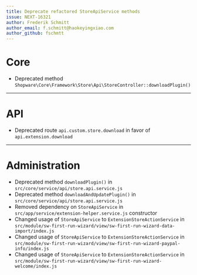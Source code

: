 ```yaml
---
title: Deprecate refactored StoreApiService methods
issue: NEXT-16321
author: Frederik Schmitt
author_email: f.schmitt@haokeyingxiao.com
author_github: fschmtt
---
```

# Core
* Deprecated method `Shopware\Core\Framework\Store\Api\StoreController::downloadPlugin()`
___
# API
* Deprecated route `api.custom.store.download` in favor of `api.extension.download`
___
# Administration
* Deprecated method `downloadPlugin()` in `src/core/service/api/store.api.service.js`
* Deprecated method `downloadAndUpdatePlugin()` in `src/core/service/api/store.api.service.js`
* Removed dependency on `StoreApiService` in `src/app/service/extension-helper.service.js` constructor
* Changed usage of `StoreApiService` to `ExtensionStoreActionService` in `src/module/sw-first-run-wizard/view/sw-first-run-wizard-data-import/index.js`
* Changed usage of `StoreApiService` to `ExtensionStoreActionService` in `src/module/sw-first-run-wizard/view/sw-first-run-wizard-paypal-info/index.js`
* Changed usage of `StoreApiService` to `ExtensionStoreActionService` in `src/module/sw-first-run-wizard/view/sw-first-run-wizard-welcome/index.js`

